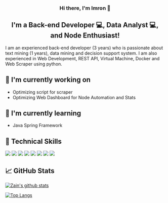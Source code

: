 <h3 align="center"> Hi there, I'm Imron 👋</h3>
<h2 align="center">
I'm a Back-end Developer 💻, Data Analyst 💻, and Node Enthusiast!
</h2> 

I am an experienced back-end developer (3 years) who is passionate about text mining (1 years), data mining and decision support system. I am also experienced in Web Development, REST API, Virtual Machine, Docker and Web Scraper using python.

## 🔭 I'm currently working on

- Optimizing script for scraper
- Optimizing Web Dashboard for Node Automation and Stats

## 🌱 I'm currently learning

- Java Spring Framework

## 💼 Technical Skills

![](https://img.shields.io/badge/Code-PHP-informational?style=flat&logo=php&color=61DAFB)
![](https://img.shields.io/badge/Code-Java-Script-informational?style=flat&logo=JavaScript&color=F7DF1E)
![](https://img.shields.io/badge/Code-Python-informational?style=flat&logo=Python&color=764ABC)
![](https://img.shields.io/badge/Code-Java-informational?style=flat&logo=Java&color=CC342D)
![](https://img.shields.io/badge/Code-MySQL-informational?style=flat&logo=Mysql&color=003B57)
![](https://img.shields.io/badge/Code-Laravel-informational?style=flat&logo=Laravel&color=CC0000)
![](https://img.shields.io/badge/Code-Codeigniter-informational?style=flat&logo=Codeigniter&color=E34F26)
![](https://img.shields.io/badge/Code-Docker-informational?style=flat&logo=Docker&color=61DAFB)


## 📈 GitHub Stats 

[![Zain's github stats](https://github-readme-stats.vercel.app/api?username=zainantum)](https://github.com/zainantum)

[![Top Langs](https://github-readme-stats.vercel.app/api/top-langs/?username=zainantum&layout=compact)](https://github.com/zainantum)

